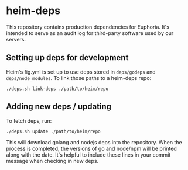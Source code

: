 # heim-deps

This repository contains production dependencies for Euphoria. It's intended to
serve as an audit log for third-party software used by our servers.

## Setting up deps for development

Heim's fig.yml is set up to use deps stored in `deps/godeps` and
`deps/node_modules`. To link those paths to a heim-deps repo:

    ./deps.sh link-deps ./path/to/heim/repo

## Adding new deps / updating

To fetch deps, run:

    ./deps.sh update ./path/to/heim/repo

This will download golang and nodejs deps into the repository. When the process
is completed, the versions of go and node/npm will be printed along with the
date. It's helpful to include these lines in your commit message when checking
in new deps.
